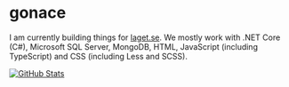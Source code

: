 # gonace
I am currently building things for [laget.se](https://www.laget.se). We mostly work with .NET Core (C#), Microsoft SQL Server, MongoDB, HTML, JavaScript (including TypeScript) and CSS (including Less and SCSS).

[![GitHub Stats](https://github-readme-stats.vercel.app/api?username=gonace&=include_all_commits=true&count_private=true&disable_animations=true)](https://github.com/anuraghazra/github-readme-stats)
